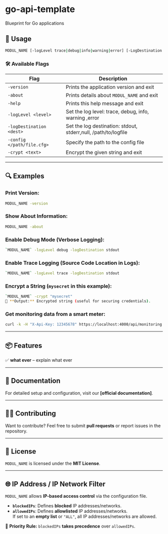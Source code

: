 # go-api-template

Blueprint for Go applications

## 📌 Usage

```sh
MODUL_NAME [-logLevel trace|debug|info|warning|error] [-LogDestination stdout|stderr|null|/path/to/logfile] [-version] [-about] [-help] [-crypt <text>]
```

### 🛠 Available Flags

| **Flag**                   | **Description**                                                |
|----------------------------|----------------------------------------------------------------|
| `-version`                 | Prints the application version and exit                        |
| `-about`                   | Prints details about `MODUL_NAME` and exit                  |
| `-help`                    | Prints this help message and exit                              |
| `-logLevel <level>`        | Set the log level: trace, debug, info, warning ,error          |
| `-logDestination <dest>`   | Set the log destination: stdout, stderr,null, /path/to/logfile |
| `-config </path/file.cfg>` | Specify the path to the config file                            |
| `-crypt <text>`            | Encrypt the given string and exit                              |

---

## 🔍 Examples

### Print Version:

```sh
MODUL_NAME -version
```

### Show About Information:

```sh
MODUL_NAME -about
```

### Enable Debug Mode (Verbose Logging):

```sh
`MODUL_NAME` -logLevel debug -logDestination stdout
```

### Enable Trace Logging (Source Code Location in Logs):

```sh
`MODUL_NAME` -logLevel trace -logDestination stdout
```

### Encrypt a String (`mysecret` in this example):

```sh
`MODUL_NAME` -crypt "mysecret"
🔐 **Output:** Encrypted string (useful for securing credentials).
```

### Get monitoring data from a smart meter:

```sh
curl -k -H "X-Api-Key: 12345678" https://localhost:4000/api/monitoring
```

---

## 📦 Features

✅ **what ever** – explain what ever


---

## 📖 Documentation

For detailed setup and configuration, visit our **[official documentation]**.

---

## 👨‍💻 Contributing

Want to contribute? Feel free to submit **pull requests** or report issues in the repository.

---

## 📜 License

`MODUL_NAME` is licensed under the **MIT License**.

---

## **🌐 IP Address / IP Network Filter**

`MODUL_NAME` allows **IP-based access control** via the configuration file.

- **`blockedIPs`**: Defines **blocked** IP addresses/networks.
- **`allowedIPs`**: Defines **allowlisted** IP addresses/networks.  
  If set to an **empty list** or `"ALL"`, all IP addresses/networks are allowed.

🔹 **Priority Rule:** `blockedIPs` **takes precedence** over `allowedIPs`.


